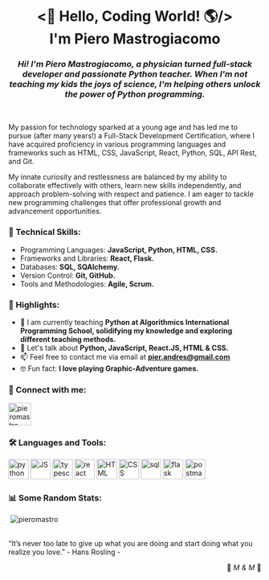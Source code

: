 <!--
Here are some ideas to get you started:

- 👯 I’m looking to collaborate on ...
- 🤔 I’m looking for help with
-->

<div id="header" align="center">
    <h1 align="center"><👋 Hello, Coding World! 🌎/><br>I'm Piero Mastrogiacomo</h1>
    <h3 align="center"><em>Hi! I'm Piero Mastrogiacomo, a physician turned full-stack developer and passionate Python teacher. When I'm not teaching my kids the joys of science, I'm helping others unlock the power of Python programming.</em></h3>
</div>

</br>

<p>My passion for technology sparked at a young age and has led me to pursue (after many years!) a Full-Stack Development Certification, where I have acquired proficiency in various programming languages and frameworks such as HTML, CSS, JavaScript, React, Python, SQL, API Rest, and Git.

My innate curiosity and restlessness are balanced by my ability to collaborate effectively with others, learn new skills independently, and approach problem-solving with respect and patience. I am eager to tackle new programming challenges that offer professional growth and advancement opportunities.</p>


### 🧠 Technical Skills:
- Programming Languages: **JavaScript, Python, HTML, CSS.**
- Frameworks and Libraries: **React, Flask.**
- Databases: **SQL, SQAlchemy.**
- Version Control: **Git, GitHub.**
- Tools and Methodologies: **Agile, Scrum.**

### 🌟 Highlights:
- 🔭 I am currently teaching **Python at Algorithmics International Programming School, solidifying my knowledge and exploring different teaching methods.**
- 💬 Let's talk about **Python, JavaScript, React.JS, HTML & CSS.**
- 📫 Feel free to contact me via email at **pier.andres@gmail.com**
- 🤓 Fun fact: **I love playing Graphic-Adventure games.**

<h3 align="left">🔌 Connect with me:</h3>
<p align="left">
<a href="https://linkedin.com/in/pieromastro" target="blank"><img align="center" src="https://cdn-icons-png.flaticon.com/512/174/174857.png" alt="pieromastro" height="45" width="45" /></a>
</p>

<h3 align="left">🛠 Languages and Tools:</h3>
<p align="left">
    <img src="https://upload.wikimedia.org/wikipedia/commons/thumb/c/c3/Python-logo-notext.svg/1869px-Python-logo-notext.svg.png" alt="python" height="40"/>
    <img src="https://upload.wikimedia.org/wikipedia/commons/thumb/6/6a/JavaScript-logo.png/600px-JavaScript-logo.png?20120221235433" alt="JS" height="40"/>
    <img src="https://upload.wikimedia.org/wikipedia/commons/thumb/f/f5/Typescript.svg/1200px-Typescript.svg.png" alt="typescript" height="40"/>
    <img src="https://upload.wikimedia.org/wikipedia/commons/thumb/a/a7/React-icon.svg/2300px-React-icon.svg.png" alt="react" height="40"/>
    <img src="https://cdn.pixabay.com/photo/2017/08/05/11/16/logo-2582748_960_720.png" alt="HTML" height="40"/>
    <img src="https://cdn.pixabay.com/photo/2017/08/05/11/16/logo-2582747_1280.png" alt="CSS" height="40"/>
    <img src="https://upload.wikimedia.org/wikipedia/commons/8/87/Sql_data_base_with_logo.png" alt="sql" height="40"/>
    <img src="https://cdn.freebiesupply.com/logos/thumbs/2x/flask-logo.png" alt="flask" height="40"/>
    <img src="https://uxwing.com/wp-content/themes/uxwing/download/brands-and-social-media/postman-icon.png" alt="postman" height="40"/>
</p>

<h3 align="left">📊 Some Random Stats:</h3>
<!-- <p><img align="left" src="https://github-readme-stats.vercel.app/api?username=pieromastro&show_icons=true&locale=en" alt="pieromastro" /></p> -->

<p>&nbsp;<img align="center" src="https://github-readme-stats.vercel.app/api/top-langs?username=pieromastro&show_icons=true&locale=en&layout=compact" alt="pieromastro" /></p>

</br>
<emp>“It’s never too late to give up what you are doing and start doing what you realize you love.”</emp> - Hans Rosling -

<p align="right">💚<i> M & M </i>💜</p>
